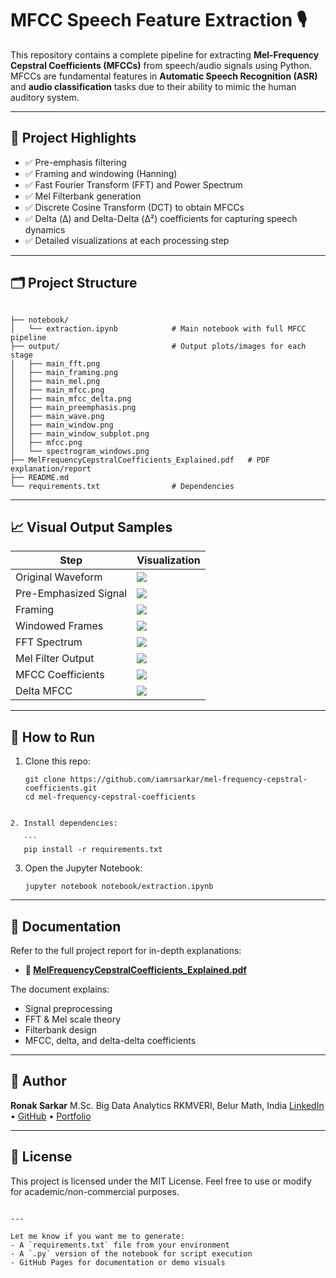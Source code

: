 # MFCC Speech Feature Extraction 🎙️

This repository contains a complete pipeline for extracting **Mel-Frequency Cepstral Coefficients (MFCCs)** from speech/audio signals using Python. MFCCs are fundamental features in **Automatic Speech Recognition (ASR)** and **audio classification** tasks due to their ability to mimic the human auditory system.

---

## 📌 Project Highlights

- ✅ Pre-emphasis filtering
- ✅ Framing and windowing (Hanning)
- ✅ Fast Fourier Transform (FFT) and Power Spectrum
- ✅ Mel Filterbank generation
- ✅ Discrete Cosine Transform (DCT) to obtain MFCCs
- ✅ Delta (Δ) and Delta-Delta (Δ²) coefficients for capturing speech dynamics
- ✅ Detailed visualizations at each processing step

---

## 🗂️ Project Structure

```

├── notebook/
│   └── extraction.ipynb            # Main notebook with full MFCC pipeline
├── output/                         # Output plots/images for each stage
│   ├── main_fft.png
│   ├── main_framing.png
│   ├── main_mel.png
│   ├── main_mfcc.png
│   ├── main_mfcc_delta.png
│   ├── main_preemphasis.png
│   ├── main_wave.png
│   ├── main_window.png
│   ├── main_window_subplot.png
│   ├── mfcc.png
│   └── spectrogram_windows.png
├── MelFrequencyCepstralCoefficients_Explained.pdf   # PDF explanation/report
├── README.md
└── requirements.txt                # Dependencies

````

---

## 📈 Visual Output Samples

| Step | Visualization |
|------|---------------|
| Original Waveform | ![](output/main_wave.png) |
| Pre-Emphasized Signal | ![](output/main_preemphasis.png) |
| Framing | ![](output/main_framing.png) |
| Windowed Frames | ![](output/main_window_subplot.png) |
| FFT Spectrum | ![](output/main_fft.png) |
| Mel Filter Output | ![](output/main_mel.png) |
| MFCC Coefficients | ![](output/main_mfcc.png) |
| Delta MFCC | ![](output/main_mfcc_delta.png) |

---

## 📄 How to Run

1. Clone this repo:
   ```
   git clone https://github.com/iamrsarkar/mel-frequency-cepstral-coefficients.git
   cd mel-frequency-cepstral-coefficients
````

2. Install dependencies:

   ```
   pip install -r requirements.txt
   ````

3. Open the Jupyter Notebook:

   ```
   jupyter notebook notebook/extraction.ipynb
   ````
   

---

## 📘 Documentation

Refer to the full project report for in-depth explanations:

* **📄 [MelFrequencyCepstralCoefficients\_Explained.pdf](MelFrequencyCepstralCoefficients_Explained.pdf)**

The document explains:

* Signal preprocessing
* FFT & Mel scale theory
* Filterbank design
* MFCC, delta, and delta-delta coefficients

---

## 🧠 Author

**Ronak Sarkar**
M.Sc. Big Data Analytics
RKMVERI, Belur Math, India
[LinkedIn](https://www.linkedin.com/in/ronak-sarkar-122a6130b/) • [GitHub](https://github.com/iamrsarkar) • [Portfolio](https://sites.google.com/view/rsarkar)

---

## 📜 License

This project is licensed under the MIT License. Feel free to use or modify for academic/non-commercial purposes.

```

---

Let me know if you want me to generate:
- A `requirements.txt` file from your environment
- A `.py` version of the notebook for script execution
- GitHub Pages for documentation or demo visuals
```
